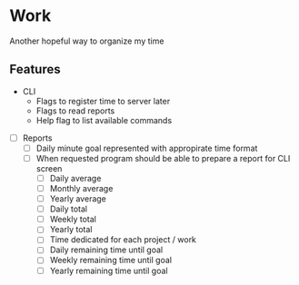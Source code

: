# Work

Another hopeful way to organize my time

## Features

- CLI
  - Flags to register time to server later
  - Flags to read reports
  - Help flag to list available commands

- [ ] Reports
  - [ ] Daily minute goal represented with appropirate time format
  - [ ] When requested program should be able to prepare a report for CLI screen
    - [ ] Daily average
    - [ ] Monthly average
    - [ ] Yearly average
    - [ ] Daily total
    - [ ] Weekly total
    - [ ] Yearly total
    - [ ] Time dedicated for each project / work
    - [ ] Daily remaining time until goal
    - [ ] Weekly remaining time until goal
    - [ ] Yearly remaining time until goal
